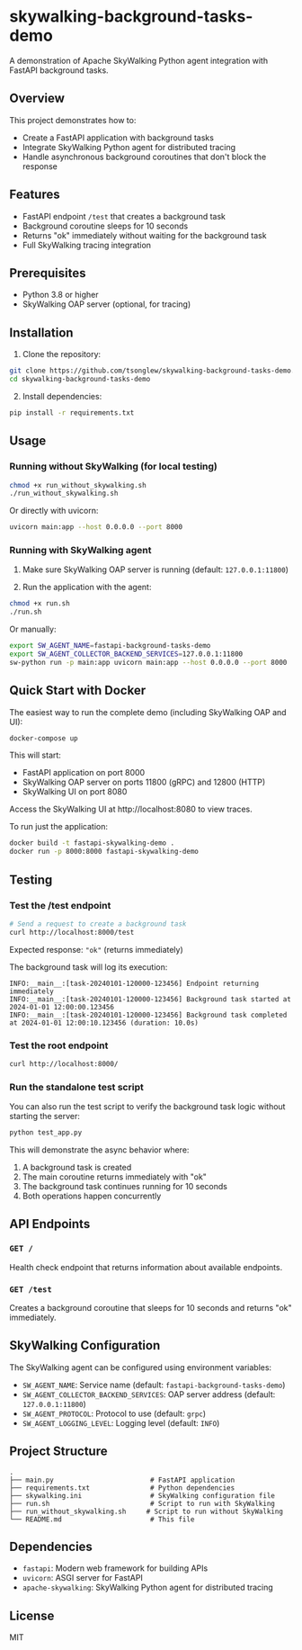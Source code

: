# skywalking-background-tasks-demo

A demonstration of Apache SkyWalking Python agent integration with FastAPI background tasks.

## Overview

This project demonstrates how to:
- Create a FastAPI application with background tasks
- Integrate SkyWalking Python agent for distributed tracing
- Handle asynchronous background coroutines that don't block the response

## Features

- FastAPI endpoint `/test` that creates a background task
- Background coroutine sleeps for 10 seconds
- Returns "ok" immediately without waiting for the background task
- Full SkyWalking tracing integration

## Prerequisites

- Python 3.8 or higher
- SkyWalking OAP server (optional, for tracing)

## Installation

1. Clone the repository:
```bash
git clone https://github.com/tsonglew/skywalking-background-tasks-demo.git
cd skywalking-background-tasks-demo
```

2. Install dependencies:
```bash
pip install -r requirements.txt
```

## Usage

### Running without SkyWalking (for local testing)

```bash
chmod +x run_without_skywalking.sh
./run_without_skywalking.sh
```

Or directly with uvicorn:
```bash
uvicorn main:app --host 0.0.0.0 --port 8000
```

### Running with SkyWalking agent

1. Make sure SkyWalking OAP server is running (default: `127.0.0.1:11800`)

2. Run the application with the agent:
```bash
chmod +x run.sh
./run.sh
```

Or manually:
```bash
export SW_AGENT_NAME=fastapi-background-tasks-demo
export SW_AGENT_COLLECTOR_BACKEND_SERVICES=127.0.0.1:11800
sw-python run -p main:app uvicorn main:app --host 0.0.0.0 --port 8000
```

## Quick Start with Docker

The easiest way to run the complete demo (including SkyWalking OAP and UI):

```bash
docker-compose up
```

This will start:
- FastAPI application on port 8000
- SkyWalking OAP server on ports 11800 (gRPC) and 12800 (HTTP)
- SkyWalking UI on port 8080

Access the SkyWalking UI at http://localhost:8080 to view traces.

To run just the application:
```bash
docker build -t fastapi-skywalking-demo .
docker run -p 8000:8000 fastapi-skywalking-demo
```

## Testing

### Test the /test endpoint

```bash
# Send a request to create a background task
curl http://localhost:8000/test
```

Expected response: `"ok"` (returns immediately)

The background task will log its execution:
```
INFO:__main__:[task-20240101-120000-123456] Endpoint returning immediately
INFO:__main__:[task-20240101-120000-123456] Background task started at 2024-01-01 12:00:00.123456
INFO:__main__:[task-20240101-120000-123456] Background task completed at 2024-01-01 12:00:10.123456 (duration: 10.0s)
```

### Test the root endpoint

```bash
curl http://localhost:8000/
```

### Run the standalone test script

You can also run the test script to verify the background task logic without starting the server:

```bash
python test_app.py
```

This will demonstrate the async behavior where:
1. A background task is created
2. The main coroutine returns immediately with "ok"
3. The background task continues running for 10 seconds
4. Both operations happen concurrently

## API Endpoints

### `GET /`
Health check endpoint that returns information about available endpoints.

### `GET /test`
Creates a background coroutine that sleeps for 10 seconds and returns "ok" immediately.

## SkyWalking Configuration

The SkyWalking agent can be configured using environment variables:

- `SW_AGENT_NAME`: Service name (default: `fastapi-background-tasks-demo`)
- `SW_AGENT_COLLECTOR_BACKEND_SERVICES`: OAP server address (default: `127.0.0.1:11800`)
- `SW_AGENT_PROTOCOL`: Protocol to use (default: `grpc`)
- `SW_AGENT_LOGGING_LEVEL`: Logging level (default: `INFO`)

## Project Structure

```
.
├── main.py                        # FastAPI application
├── requirements.txt               # Python dependencies
├── skywalking.ini                 # SkyWalking configuration file
├── run.sh                         # Script to run with SkyWalking
├── run_without_skywalking.sh     # Script to run without SkyWalking
└── README.md                      # This file
```

## Dependencies

- `fastapi`: Modern web framework for building APIs
- `uvicorn`: ASGI server for FastAPI
- `apache-skywalking`: SkyWalking Python agent for distributed tracing

## License

MIT